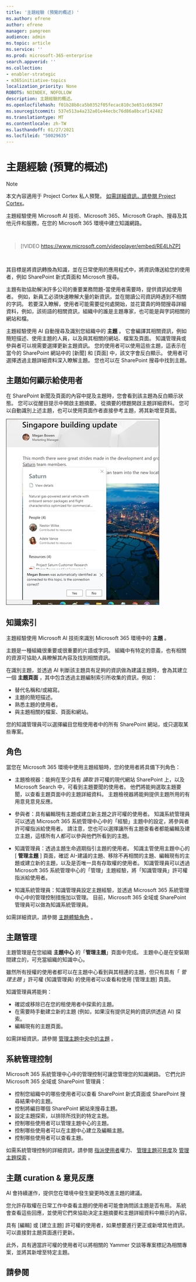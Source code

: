 ```yaml
---
title: '主題經驗 (預覽的概述) '
ms.author: efrene
author: efrene
manager: pamgreen
audience: admin
ms.topic: article
ms.service: ''
ms.prod: microsoft-365-enterprise
search.appverid: ''
ms.collection:
- enabler-strategic
- m365initiative-topics
localization_priority: None
ROBOTS: NOINDEX, NOFOLLOW
description: 主題經驗的概述。
ms.openlocfilehash: f01b28b8ca5b0352f05fecac810c3e651c663947
ms.sourcegitcommit: 537e513a4a232a01e44ecbc76d86a8bcaf142482
ms.translationtype: MT
ms.contentlocale: zh-TW
ms.lasthandoff: 01/27/2021
ms.locfileid: "50029635"
---
```

# <a name="topic-experiences-overview-preview"></a>主題經驗 (預覽的概述) 

> [!Note] 
> 本文內容適用于 Project Cortex 私人預覽。 [如需詳細資訊，請參閱 Project Cortex](https://aka.ms/projectcortex)。

主題經驗使用 Microsoft AI 技術、Microsoft 365、Microsoft Graph、搜尋及其他元件和服務，在您的 Microsoft 365 環境中建立知識網路。 

</br>

> [!VIDEO https://www.microsoft.com/videoplayer/embed/RE4LhZP]  

</br>

其目標是將資訊轉換為知識，並在日常使用的應用程式中，將資訊傳送給您的使用者，例如 SharePoint 新式頁面和 Microsoft 搜尋。

主題有助協助解決許多公司的重要業務問題-當使用者需要時，提供資訊給使用者。 例如，新員工必須快速瞭解大量的新資訊，並在閱讀公司資訊時遇到不相關的字詞。 若要深入瞭解，使用者可能需要從何處開始，並花寶貴的時間搜尋詳細資料，例如，該術語的相關資訊，組織中的誰是主題專家，也可能是與字詞相關的網站和檔。

主題經驗使用 AI 自動搜尋及識別您組織中的 **主題** 。 它會編譯其相關資訊，例如簡短描述、使用主題的人員，以及與其相關的網站、檔案及頁面。 知識管理員或參與者可以視需要選擇更新主題資訊。 您的使用者可以使用這些主題，這表示在當今的 SharePoint 網站中的 [新聞] 和 [頁面] 中，該文字會反白顯示。 使用者可選擇透過主題詳細資料深入瞭解主題。 您也可以在 SharePoint 搜尋中找到主題。


## <a name="how-topics-are-displayed-to-users"></a>主題如何顯示給使用者

在 SharePoint 新聞及頁面的內容中提及主題時，您會看到該主題為反白顯示狀態。 您可以從醒目提示中開啟主題摘要。 從摘要的標題開啟主題詳細資料。 您可以自動識別上述主題，也可以使用頁面作者直接參考主題，將其新增至頁面。 

   ![主題要聞](../media/knowledge-management/saturn.png) </br> 


## <a name="knowledge-indexing"></a>知識索引

主題經驗使用 Microsoft AI 技術來識別 Microsoft 365 環境中的 **主題** 。

主題是一種組織很重要或很重要的片語或字詞。 組織中有特定的意義，也有相關的資源可協助人員瞭解其內容及找到相關資訊。

在識別主題，並透過 AI 判斷該主題具有足夠的資訊做為建議主題時，會為其建立一個 **主題頁面** ，其中包含透過主題編制索引所收集的資訊，例如：

- 替代名稱和/或縮寫。
- 主題的簡短描述。
- 熟悉主題的使用者。
- 與主題相關的檔案、頁面和網站。

您的知識管理員可以選擇編目您租使用者中的所有 SharePoint 網站，或只選取某些專案。

## <a name="roles"></a>角色

當您在 Microsoft 365 環境中使用主題經驗時，您的使用者將具備下列角色：

- 主題檢視器：能夠在至少具有 *讀取* 許可權的現代網站 SharePoint 上，以及 Microsoft Search 中，可看到主題要聞的使用者。 他們將能夠選取主題要聞，以查看主題頁面中的主題詳細資料。 主題檢視器將能夠提供主題所用的有用意見意見反應。

- 參與者：具有編輯現有主題或建立新主題之許可權的使用者。 知識系統管理員可以透過 Microsoft 365 系統管理中心中的「經驗」主題中的設定，將參與者許可權指派給使用者。 請注意，您也可以選擇讓所有主題查看者都能編輯及建立主題，這樣所有人都可以參與他們所看到的主題。

- 知識管理員：透過主題生命週期指引主題的使用者。 知識主管使用主題中心的 [ **管理主題** ] 頁面，確認 AI-建議的主題、移除不再相關的主題、編輯現有的主題或建立新的主題，以及是否唯一具有存取權的使用者。 知識管理員可以透過 Microsoft 365 系統管理中心的「管理」主題經驗，將「知識管理員」許可權指派給使用者。 

- 知識系統管理員：知識管理員設定主題經驗，並透過 Microsoft 365 系統管理中心中的管理控制措施加以管理。 目前，Microsoft 365 全域或 SharePoint 管理員可以做為知識系統管理員。

如需詳細資訊，請參閱 [主題體驗角色](topic-experiences-roles.md) 。

## <a name="topic-management"></a>主題管理

主題管理是在您組織 **主題中心** 的「**管理主題**」頁面中完成。 主題中心是在安裝期間建立的，可充當組織的知識中心。 

雖然所有授權的使用者都可以在主題中心看到與其相連的主題，但只有具有「 *管理主題* 」許可權 (知識管理員) 的使用者可以查看和使用 [管理主題] 頁面。

知識管理員將能夠：

- 確認或移除已在您的租使用者中探索的主題。
- 在需要時手動建立新的主題 (例如，如果沒有提供足夠的資訊供透過 AI) 探索。
- 編輯現有的主題頁面。</br>

如需詳細資訊，請參閱 [管理主題中央中的主題](manage-topics.md) 。  


## <a name="admin-controls"></a>系統管理控制

Microsoft 365 系統管理中心中的管理控制可讓您管理您的知識網路。 它們允許 Microsoft 365 全域或 SharePoint 管理員：

- 控制您組織中的哪些使用者可以查看 SharePoint 新式頁面或 SharePoint 搜尋結果中的主題。
- 控制將編目哪個 SharePoint 網站來搜尋主題。
- 設定主題探索，以排除所找到的特定主題。
- 控制哪些使用者可以管理主題中心的主題。
- 控制哪些使用者可以在主題中心建立及編輯主題。
- 控制哪些使用者可以查看主題。

如需系統管理控制的詳細資訊，請參閱 [指派使用者](https://docs.microsoft.com/microsoft-365/knowledge/plan-topic-experiences#user-permissions)權力、 [管理主題可見度](https://docs.microsoft.com/microsoft-365/knowledge/topic-experiences-knowledge-rules)及 [管理主題探索](https://docs.microsoft.com/microsoft-365/knowledge/topic-experiences-discovery) 。

## <a name="topic-curation--feedback"></a>主題 curation & 意見反應

AI 會持續運作，提供您在環境中發生變更時改進主題的建議。 

您允許存取權在日常工作中查看主題的使用者可能會詢問該主題是否有用。 系統會查看這些回應，並使用它們來協助決定主題摘要和主題詳細資料中顯示的內容。

具有 [編輯] 或 [建立主題] 許可權的使用者，如果想要進行更正或新增其他資訊，可以直接對主題頁面進行更新。 

此外，具有適當許可權的使用者可以將相關的 Yammer 交談等專案標記為相關專案，並將其新增至特定主題。 


## <a name="see-also"></a>請參閱

